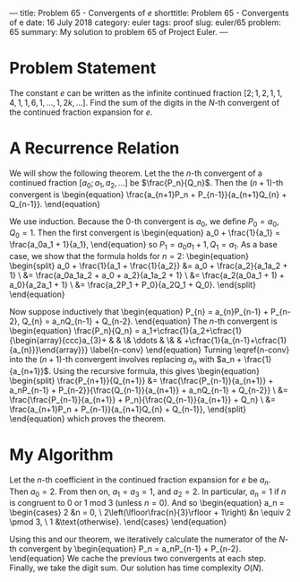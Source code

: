 ‐‐‐
title: Problem 65 - Convergents of $e$
shorttitle: Problem 65 - Convergents of e
date: 16 July 2018
category: euler
tags: proof
slug: euler/65
problem: 65
summary: My solution to problem 65 of Project Euler.
‐‐‐

# Problem Statement

The constant $e$ can be written as the infinite continued fraction $[2;1,2,1,\,1,4,1,\,1,6,1,\ldots,1,2k,\ldots]$.
Find the sum of the digits in the $N$-th convergent of the continued fraction expansion for $e$.

# A Recurrence Relation

We will show the following theorem.
Let the the $n$-th convergent of a continued fraction $[a_0;a_1,a_2,\ldots]$ be $\frac{P_n}{Q_n}$.
Then the $(n+1)$-th convergent is
\begin{equation}
	\frac{a_{n+1}P_n + P_{n-1}}{a_{n+1}Q_{n} + Q_{n-1}}.
\end{equation}

We use induction.
Because the 0-th convergent is $a_0$, we define $P_0 = a_0, Q_0 = 1$.
Then the first convergent is
\begin{equation}
	a_0 + \frac{1}{a_1} = \frac{a_0a_1 + 1}{a_1},
\end{equation}
so $P_1 = a_0a_1 + 1, Q_1 = a_1$.
As a base case, we show that the formula holds for $n = 2$:
\begin{equation}
	\begin{split}
		a_0 + \frac{1}{a_1 + \frac{1}{a_2}} &= a_0 + \frac{a_2}{a_1a_2 + 1} \\
		&= \frac{a_0a_1a_2 + a_0 + a_2}{a_1a_2 + 1} \\
		&= \frac{a_2(a_0a_1 + 1) + a_0}{a_2a_1 + 1} \\
		&= \frac{a_2P_1 + P_0}{a_2Q_1 + Q_0}.
	\end{split}
\end{equation}

Now suppose inductively that
\begin{equation}
	P_{n} = a_{n}P_{n-1} + P_{n-2}, Q_{n} = a_nQ_{n-1} + Q_{n-2}.
\end{equation}
The $n$-th convergent is
\begin{equation}
	\frac{P_n}{Q_n} = a_1+\cfrac{1}{a_2+\cfrac{1}{\begin{array}{ccc}a_{3}+ & & \\& \ddots & \\& & +\cfrac{1}{a_{n-1}+\cfrac{1}{a_{n}}}\end{array}}}
	\label{n-conv}
\end{equation}
Turning \eqref{n-conv} into the $(n+1)$-th convergent involves replacing $a_n$ with $a_n + \frac{1}{a_{n+1}}$.
Using the recursive formula, this gives
\begin{equation}
	\begin{split}
		\frac{P_{n+1}}{Q_{n+1}} &= \frac{\frac{P_{n-1}}{a_{n+1}} + a_nP_{n-1} + P_{n-2}}{\frac{Q_{n-1}}{a_{n+1}} + a_nQ_{n-1} + Q_{n-2}} \\
		&= \frac{\frac{P_{n-1}}{a_{n+1}} + P_n}{\frac{Q_{n-1}}{a_{n+1}} + Q_n} \\
		&= \frac{a_{n+1}P_n + P_{n-1}}{a_{n+1}Q_{n} + Q_{n-1}},
	\end{split}
\end{equation}
which proves the theorem.

# My Algorithm

Let the $n$-th coefficient in the continued fraction expansion for $e$ be $a_n$.
Then $a_0 = 2$.
From then on, $a_1 = a_3 = 1$, and $a_2 = 2$.
In particular, $a_n = 1$ if $n$ is congruent to 0 or 1 mod 3 (unless $n = 0$).
And so
\begin{equation}
	a_n = 
	\begin{cases}
		2 &n = 0, \\
		2\left(\lfloor\frac{n}{3}\rfloor + 1\right) &n \equiv 2 \pmod 3, \\
		1 &\text{otherwise}.
	\end{cases}
\end{equation}

Using this and our theorem, we iteratively calculate the numerator of the $N$-th convergent by
\begin{equation}
	P_n = a_nP_{n-1} + P_{n-2}.	
\end{equation}
We cache the previous two convergents at each step.
Finally, we take the digit sum.
Our solution has time complexity $O(N)$.
